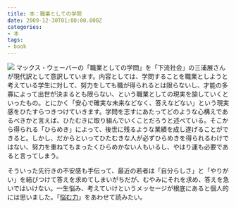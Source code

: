 ```yaml
---
title: 本：職業としての学問
date: 2009-12-30T01:00:00.000Z
categories:
- 本
tags:
- book
---
```

[![](http://ecx.images-amazon.com/images/I/41f9vj1fdXL._SL180_.jpg)](http://www.amazon.co.jp/gp/product/4833419157?ie=UTF8&tag=yutakayamaguc-22&linkCode=xm2&camp=247&creativeASIN=4833419157) マックス・ウェーバーの「職業としての学問」を「下流社会」の三浦展さんが現代訳として意訳しています。内容としては、学問することを職業としようと考えている学生に対して、努力をしても職が得られるとは限らないし、才能の多寡によって出世が決まるとも限らない、という職業としての現実を諭していくといったもの。とにかく「安心で確実な未来などなく、答えなどない」という現実感をひたすらつきつけていきます。学問を志すにあたってどのような心構えであるべきかと言えば、ひたむきに取り組んでいくことだろうと述べている。そこから得られる「ひらめき」によって、後世に残るような業績を成し遂げることができると。しかし、だからといってひたむきな人が必ずひらめきを得られるわけではない、努力を重ねてもまったくひらめかない人もいるし、やはり運も必要であると言ってしまう。

<!-- more -->

そういった先行きの不安感も手伝って、最近の若者は「自分らしさ」と「やりがい」を結びつけて答えを求めてしまいがちだが、むやみにそれを求め、答えを急いではいけない。一生悩み、考えていけというメッセージが根底にあると個人的には思いました。「[悩む力](http://www.amazon.co.jp/gp/product/4087204448?ie=UTF8&tag=yutakayamaguc-22&linkCode=xm2&camp=247&creativeASIN=4087204448)」をあわせて読みたい。
